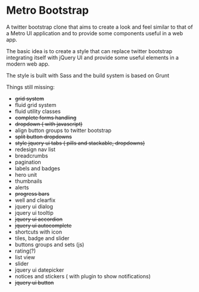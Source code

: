 # Metro Bootstrap #

A twitter bootstrap clone that aims to create a look and feel similar to that of a Metro UI application and to provide some components useful in a web app.


The basic idea is to create a style that can replace twitter bootstrap integrating itself with jQuery UI and provide some useful elements in a modern web app.

The style is built with Sass and the build system is based on Grunt

Things still missing:

-  ~~grid system~~
- fluid grid system
- fluid utility classes
- ~~complete forms handling~~
- ~~dropdown ( with javascript)~~
- align button groups to twitter bootstrap 
- ~~split button dropdowns~~
- ~~style jquery ui tabs ( pills and stackable, dropdowns)~~
- redesign nav list
- breadcrumbs 
- pagination
- labels and badges
- hero unit
- thumbnails 
- alerts
- ~~progress bars~~
- well and clearfix
- jquery ui dialog
- jquery ui tooltip
- ~~jquery ui accordion~~
- ~~jquery ui autocomplete~~
- shortcuts with icon
- tiles, badge and slider
- buttons groups and sets (js)
- rating(?)
- list view
- slider
- jquery ui datepicker
- notices and stickers ( with plugin to show notifications)
- ~~jquery ui button~~